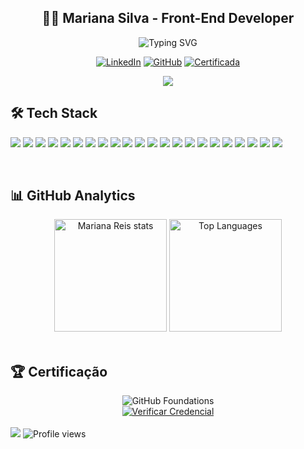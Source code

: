 <div align="center">
  
  ## 👩‍💻 Mariana Silva - Front-End Developer
  
  <img src="https://readme-typing-svg.herokuapp.com?font=Fira+Code&weight=600&size=28&duration=3000&pause=1000&color=A277FF&center=true&vCenter=true&width=800&lines=Front-End+Developer;Arquitetura+de+Interfaces+Escaláveis;Foco+em+Performance%2C+Qualidade+e+UX;Transformando+ideias+em+código" alt="Typing SVG" />
  
  <br>
  
  [![LinkedIn](https://img.shields.io/badge/LinkedIn-Mariana_Silva-0A66C2?style=for-the-badge&logo=linkedin&logoColor=white&labelColor=0A66C2)](https://www.linkedin.com/in/marianasilvaa)
  [![GitHub](https://img.shields.io/badge/GitHub-mariana--reis-181717?style=for-the-badge&logo=github&logoColor=white&labelColor=181717)](https://github.com/mariana-reis)
  [![Certificada](https://img.shields.io/badge/GitHub_Foundations-Certificada-238636?style=for-the-badge&logo=github&logoColor=white&labelColor=238636)](https://www.credly.com/badges/824cb79f-457b-4d07-af09-20efdc3a31c4)
  
<img src="https://user-images.githubusercontent.com/73097560/115834477-dbab4500-a447-11eb-908a-139a6edaec5c.gif">

</div>


## 🛠️ Tech Stack

<div>
  <p>
    <img src="https://img.shields.io/badge/Vue.js-4FC08D?style=for-the-badge&logo=vue.js&logoColor=white" />
    <img src="https://img.shields.io/badge/Nuxt.js-00DC82?style=for-the-badge&logo=nuxt.js&logoColor=white" />
    <img src="https://img.shields.io/badge/React-61DAFB?style=for-the-badge&logo=react&logoColor=black" />
    <img src="https://img.shields.io/badge/Next.js-000000?style=for-the-badge&logo=next.js&logoColor=white" />
    <img src="https://img.shields.io/badge/TypeScript-3178C6?style=for-the-badge&logo=typescript&logoColor=white" />
    <img src="https://img.shields.io/badge/JavaScript-F7DF1E?style=for-the-badge&logo=javascript&logoColor=black" />
    <img src="https://img.shields.io/badge/PHP-777BB4?style=for-the-badge&logo=php&logoColor=white" />
    <img src="https://img.shields.io/badge/Laravel-FF2D20?style=for-the-badge&logo=laravel&logoColor=white" />
    <img src="https://img.shields.io/badge/Python-3776AB?style=for-the-badge&logo=python&logoColor=white" />
    <img src="https://img.shields.io/badge/Django-092E20?style=for-the-badge&logo=django&logoColor=white" />
    <img src="https://img.shields.io/badge/Node.js-339933?style=for-the-badge&logo=node.js&logoColor=white" />
    <img src="https://img.shields.io/badge/PostgreSQL-4169E1?style=for-the-badge&logo=postgresql&logoColor=white" />
    <img src="https://img.shields.io/badge/MySQL-4479A1?style=for-the-badge&logo=mysql&logoColor=white" />
    <img src="https://img.shields.io/badge/MongoDB-47A248?style=for-the-badge&logo=mongodb&logoColor=white" />
    <img src="https://img.shields.io/badge/Docker-2496ED?style=for-the-badge&logo=docker&logoColor=white" />
    <img src="https://img.shields.io/badge/Git-F05032?style=for-the-badge&logo=git&logoColor=white" />
    <img src="https://img.shields.io/badge/GitHub-181717?style=for-the-badge&logo=github&logoColor=white" />
    <img src="https://img.shields.io/badge/Docker-2496ED?style=for-the-badge&logo=docker&logoColor=white" />
    <img src="https://img.shields.io/badge/Cypress-17202C?style=for-the-badge&logo=cypress&logoColor=white" />
    <img src="https://img.shields.io/badge/Vitest-6E9F18?style=for-the-badge&logo=vitest&logoColor=white" />
    <img src="https://img.shields.io/badge/Scrum-6DB33F?style=for-the-badge&logo=scrumalliance&logoColor=white" />
    <img src="https://img.shields.io/badge/Clean_Architecture-8B5CF6?style=for-the-badge&logo=bookstack&logoColor=white" />
  </p>
</div>

<br>

## 📊 GitHub Analytics

<div align="center">
  <img height="180em" src="https://github-readme-stats.vercel.app/api?username=mariana-reis&show_icons=true&count_private=true&hide_border=true&title_color=A277FF&icon_color=A277FF&text_color=c9d1d9&bg_color=0d1117&border_radius=10" alt="Mariana Reis stats" />
  <img height="180em" src="https://github-readme-stats.vercel.app/api/top-langs/?username=mariana-reis&layout=compact&hide_border=true&title_color=A277FF&text_color=c9d1d9&bg_color=0d1117&langs_count=10&border_radius=10" alt="Top Languages" />
</div>

<br>

## 🏆 Certificação

<div align="center">
  <img src="https://img.shields.io/badge/GitHub-Foundations-181717?style=for-the-badge&logo=github&logoColor=white" alt="GitHub Foundations" />
  <br>
  <a href="https://www.credly.com/badges/824cb79f-457b-4d07-af09-20efdc3a31c4" target="_blank">
    <img src="https://img.shields.io/badge/Verificar_Credencial_GitHub-Credly-FF6B6B?style=for-the-badge&logo=acclaim&logoColor=white" alt="Verificar Credencial" />
  </a>
</div>

<br>

<img src="https://user-images.githubusercontent.com/73097560/115834477-dbab4500-a447-11eb-908a-139a6edaec5c.gif">

<img src="https://komarev.com/ghpvc/?username=mariana-reis&color=blueviolet&style=for-the-badge&label=Views" alt="Profile views"/>

<br>

